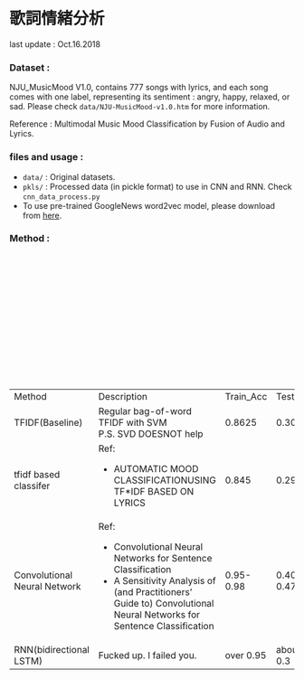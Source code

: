 # 歌詞情緒分析
last update : Oct.16.2018
### Dataset :
NJU_MusicMood V1.0, contains 777 songs with lyrics, and each song comes with one label, representing its sentiment : angry, happy, relaxed, or sad. Please check `data/NJU-MusicMood-v1.0.htm` for more information. 

Reference : Multimodal Music Mood Classification by Fusion of Audio and Lyrics.  

### files and usage :
+ `data/` : Original datasets.
+ `pkls/` : Processed data (in pickle format) to use in CNN and RNN. Check `cnn_data_process.py`
+ To use pre-trained GoogleNews word2vec model, please download from [here](https://drive.google.com/file/d/0B7XkCwpI5KDYNlNUTTlSS21pQmM/edit).


### Method : 
<table>
　<tr>
　	<td>Method</td>
	<td>Description</td>
　	<td>Train_Acc</td>
　	<td>Test_Acc</td>
　</tr>
　<tr>
　	<td>TFIDF(Baseline)</td>
　	<td>Regular bag-of-word TFIDF with SVM<br>
		P.S. SVD DOESNOT help 
	</td>
　	<td>0.8625</td>
　	<td>0.307</td>
　</tr>

　<tr>
　	<td>tfidf based classifer</td>
　	<td>Ref:
        <ul>
            <li>AUTOMATIC MOOD CLASSIFICATIONUSING TF*IDF BASED ON LYRICS
        </ul>
    </td>
　	<td>0.845</td>
　	<td>0.297</td>
　</tr>

　<tr>
　	<td>Convolutional Neural Network</td>
　	<td>Ref:
		<ul>
    		<li>Convolutional Neural Networks for Sentence Classification</li>
    		<li>A Sensitivity Analysis of (and Practitioners’ Guide to) Convolutional Neural Networks for Sentence Classification</li>
   		</ul>
	</td>
　	<td>0.95-0.98</td>
　	<td>0.40-0.47</td>
　</tr>

　<tr>
　	<td>RNN(bidirectional LSTM)</td>
　	<td>Fucked up. I failed you.
	</td>
　	<td>over 0.95</td>
　	<td>about 0.3</td>
　</tr>
</table>
